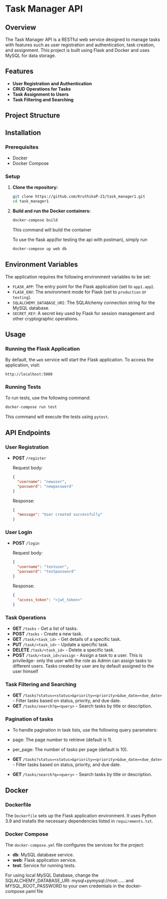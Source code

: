 # Task Manager API

## Overview

The Task Manager API is a RESTful web service designed to manage tasks with features such as user registration and authentication, task creation, and assignment. This project is built using Flask and Docker and uses MySQL for data storage.

## Features

- **User Registration and Authentication**
- **CRUD Operations for Tasks**
- **Task Assignment to Users**
- **Task Filtering and Searching**

## Project Structure
## Installation
### Prerequisites
- Docker
- Docker Compose
### Setup

1. **Clone the repository:**

    ```sh
    git clone https://github.com/KruthikaP-21/task_manager1.git
    cd task_manager1
    ```

2. **Build and run the Docker containers:**

    ```sh
    docker-compose build
    ```

    This command will build the container

    To use the flask app(for testing the api with postman), simply run
    ```sh
    docker-compose up web db
    ```

## Environment Variables

The application requires the following environment variables to be set:

- `FLASK_APP`: The entry point for the Flask application (set to `app1.app`).
- `FLASK_ENV`: The environment mode for Flask (set to `production` or `testing`).
- `SQLALCHEMY_DATABASE_URI`: The SQLAlchemy connection string for the MySQL database.
- `SECRET_KEY`: A secret key used by Flask for session management and other cryptographic operations.

## Usage

### Running the Flask Application

By default, the `web` service will start the Flask application. To access the application, visit:

```
http://localhost:5000
```

### Running Tests

To run tests, use the following command:

```sh
docker-compose run test
```

This command will execute the tests using `pytest`.

## API Endpoints

### User Registration

- **POST** `/register`
  
  Request body:
  
  ```json
  {
    "username": "newuser",
    "password": "newpassword"
  }
  ```

  Response:
  
  ```json
  {
    "message": "User created successfully"
  }
  ```

### User Login

- **POST** `/login`

  Request body:
  
  ```json
  {
    "username": "testuser",
    "password": "testpassword"
  }
  ```

  Response:
  
  ```json
  {
    "access_token": "<jwt_token>"
  }
  ```

### Task Operations

- **GET** `/tasks` - Get a list of tasks.
- **POST** `/tasks` - Create a new task.
- **GET** `/task/<task_id>` - Get details of a specific task.
- **PUT** `/task/<task_id>` - Update a specific task.
- **DELETE** `/task/<task_id>` - Delete a specific task.
- **POST** `/task/<task_id>/assign` - Assign a task to a user. This is priviledge- only the user with the role as Admin can assign tasks to different users. Tasks created by user are by default assigned to the user himself 

### Task Filtering and Searching

- **GET** `/tasks?status=<status>&priority=<priority>&due_date=<due_date>` - Filter tasks based on status, priority, and due date.
- **GET** `/tasks/search?q=<query>` - Search tasks by title or description.

### Pagination of tasks
- To handle pagination in task lists, use the following query parameters:
- page: The page number to retrieve (default is 1).
- per_page: The number of tasks per page (default is 10).
  
- **GET** `/tasks?status=<status>&priority=<priority>&due_date=<due_date>` - Filter tasks based on status, priority, and due date.
- **GET** `/tasks/search?q=<query>` - Search tasks by title or description.  

## Docker

### Dockerfile

The `Dockerfile` sets up the Flask application environment. It uses Python 3.9 and installs the necessary dependencies listed in `requirements.txt`.

### Docker Compose

The `docker-compose.yml` file configures the services for the project:

- **db**: MySQL database service.
- **web**: Flask application service.
- **test**: Service for running tests.

For using local MySQL Database, change the SQLALCHEMY_DATABASE_URI: mysql+pymysql://root:..... and MYSQL_ROOT_PASSWORD to your own credentials in the docker-compose.yaml file
